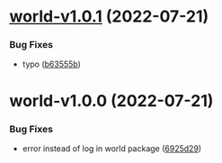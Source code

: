 # [world-v1.0.1](https://github.com/justinawrey/release-poc/compare/world-v1.0.0...world-v1.0.1) (2022-07-21)


### Bug Fixes

* typo ([b63555b](https://github.com/justinawrey/release-poc/commit/b63555beb11dffec7a4d24c196db2e94c39a54c3))

# world-v1.0.0 (2022-07-21)


### Bug Fixes

* error instead of log in world package ([6925d29](https://github.com/justinawrey/release-poc/commit/6925d29b8be8944ee65a774733b0a15d12db06f5))

